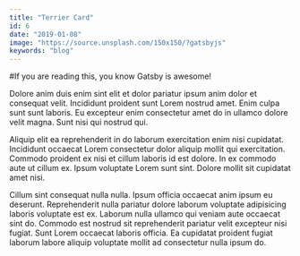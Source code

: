 ```yaml
---
title: "Terrier Card"
id: 6
date: "2019-01-08"
image: "https://source.unsplash.com/150x150/?gatsbyjs"
keywords: "blog"
---
```


#If you are reading this, you know Gatsby is awesome!

Dolore anim duis enim sint elit et dolor pariatur ipsum anim dolor et consequat velit. Incididunt proident sunt Lorem nostrud amet. Enim culpa sunt sunt laboris. Eu excepteur enim consectetur amet do in ullamco dolore velit magna. Sunt nisi qui nostrud qui.

Aliquip elit ea reprehenderit in do laborum exercitation enim nisi cupidatat. Incididunt occaecat Lorem consectetur dolor aliquip mollit qui exercitation. Commodo proident ex nisi et cillum laboris id est dolore. In ex commodo aute ut cillum ex. Ipsum voluptate Lorem sunt sint. Dolore mollit sit cupidatat amet nisi.

Cillum sint consequat nulla nulla. Ipsum officia occaecat anim ipsum eu deserunt. Reprehenderit nulla pariatur dolore laborum voluptate adipisicing laboris voluptate est ex. Laborum nulla ullamco qui veniam aute occaecat sint do. Commodo est nostrud sit reprehenderit pariatur velit excepteur nisi fugiat. Sunt Lorem occaecat laboris officia. Ea cupidatat proident fugiat laborum labore aliquip voluptate mollit ad consectetur nulla ipsum do.